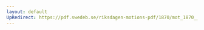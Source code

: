```yaml
---
layout: default
UpRedirect: https://pdf.swedeb.se/riksdagen-motions-pdf/1870/mot_1870__ak__00227/mot_1870__ak__00227_001.pdf
---
```

